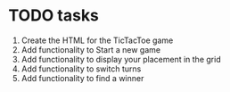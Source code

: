 # TODO tasks

1.  Create the HTML for the TicTacToe game
2.  Add functionality to Start a new game
3.  Add functionality to display your placement in the grid
4.  Add functionality to switch turns
5.  Add functionality to find a winner
